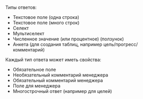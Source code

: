Типы ответов:
- Текстовое поле (одна строка)
- Текстовое поле (много строк)
- Селект
- Мультиселект
- Численное значение (или процентное) (ползунок)
- Анкета (для создания таблиц, например цель/прогресс/комментарий)

Каждый тип ответа может иметь свойства:
- Обязательное поле
- Необязательный комментарий менеджера
- Обязательный комментарий менеджера
- Поле для менеджера
- Многострочный ответ (например для целей)